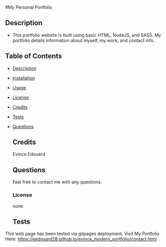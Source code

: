 #My Personal Portfolio


## Description
   - This portfolio website is built using basic HTML, NodeJS, and SASS. My portfolio details information about myself, my work, and contact info.

 
## Table of Contents
- [Description](#description)
- [Installation](#installation)
- [Usage](#usage)
- [License](#license)
- [Credits](#credits)
- [Tests](#tests)
- [Questions](#questions)

  ## Credits
  Evince Edouard

  ## Questions
  Feel free to contact me with any questions.

  ### License
  none

  ## Tests
This web page has been tested via gitpages deployment.
Visit My Portfolio Here: https://eedouard28.github.io/evince_modern_portfolio/contact.html

